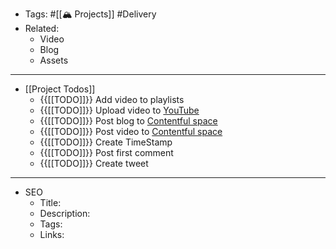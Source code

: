 - Tags: #[[🏔️ Projects]] #Delivery
- Related:
    - Video
    - Blog
    - Assets
- ----------------------------------------------- 
- [[Project Todos]]
    - {{[[TODO]]}} Add video to playlists
    - {{[[TODO]]}} Upload video to [YouTube](https://studio.youtube.com/channel/UCVj3dGw75v8aHFYD6CL1tFg)
    - {{[[TODO]]}} Post blog to [Contentful space](https://app.contentful.com/spaces/75uvpl3czmh2)
    - {{[[TODO]]}} Post video to [Contentful space](https://app.contentful.com/spaces/75uvpl3czmh2)
    - {{[[TODO]]}} Create TimeStamp
    - {{[[TODO]]}} Post first comment
    - {{[[TODO]]}} Create tweet
- ----------------------------------------------- 
- SEO
    - Title:
    - Description:
    - Tags:
    - Links:
